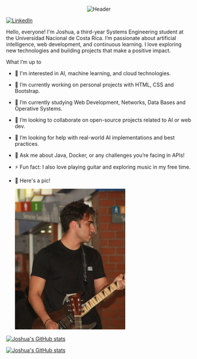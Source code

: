 <p align="center">
  <img 
    src="https://capsule-render.vercel.app/api?type=waving&color=gradient&height=200&section=header&text=Hi%20👋,%20I'm%20Joshua&fontSize=40&fontColor=ffffff&animation=fadeIn&fontAlignY=38&desc=Systems%20Engineering%20Student%20|%20AI%20Enthusiast🚀&descAlignY=58&descAlign=70" 
    alt="Header"
  />
</p>

[![LinkedIn](https://img.shields.io/badge/-LinkedIn-0A66C2?logo=linkedin&logoColor=white&style=flat)](https://www.linkedin.com/in/joshua-elizondo-b48549351/)

Hello, everyone! I'm Joshua, a third-year Systems Engineering student at the Universidad Nacional de Costa Rica. I’m passionate about artificial intelligence, web development, and continuous learning. I love exploring new technologies and building projects that make a positive impact.

What I’m up to
- 🧐 I'm interested in AI, machine learning, and cloud technologies.
- 🔭 I’m currently working on personal projects with HTML, CSS and Bootstrap.
- 🌱 I’m currently studying Web Development, Networks, Data Bases and Operative Systems.
- 👯 I’m looking to collaborate on open-source projects related to AI or web dev.
- 🤔 I’m looking for help with real-world AI implementations and best practices.
- 💬 Ask me about Java, Docker, or any challenges you’re facing in APIs!
- ⚡ Fun fact: I also love playing guitar and exploring music in my free time.
- 🎸 Here's a pic!
  
     <img src="https://raw.githubusercontent.com/JoshuaEA54/JoshuaEA54/main/joshua2.jpg" alt="Joshua's Image playing the guitar" width="300" />

[![Joshua's GitHub stats](https://github-readme-stats.vercel.app/api?username=JoshuaEA54&show=prs_merged,prs_merged_percentage&hide=contribs,stars,issues&show_icons=true&theme=dark#gh-dark-mode-only)](https://github.com/JoshuaEA54/github-readme-stats#gh-dark-mode-only)

[![Joshua's GitHub stats](https://github-readme-stats.vercel.app/api?username=JoshuaEA54&show=prs_merged,prs_merged_percentage&hide=contribs,stars,issues&show_icons=true&theme=default#gh-light-mode-only)](https://github.com/JoshuaEA54/github-readme-stats#gh-light-mode-only)

